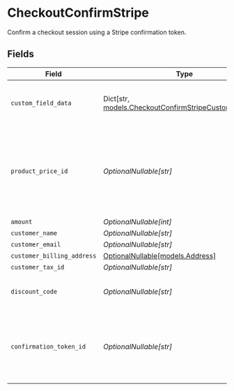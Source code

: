 # CheckoutConfirmStripe

Confirm a checkout session using a Stripe confirmation token.


## Fields

| Field                                                                                                       | Type                                                                                                        | Required                                                                                                    | Description                                                                                                 |
| ----------------------------------------------------------------------------------------------------------- | ----------------------------------------------------------------------------------------------------------- | ----------------------------------------------------------------------------------------------------------- | ----------------------------------------------------------------------------------------------------------- |
| `custom_field_data`                                                                                         | Dict[str, [models.CheckoutConfirmStripeCustomFieldData](../models/checkoutconfirmstripecustomfielddata.md)] | :heavy_minus_sign:                                                                                          | Key-value object storing custom field values.                                                               |
| `product_price_id`                                                                                          | *OptionalNullable[str]*                                                                                     | :heavy_minus_sign:                                                                                          | ID of the product price to checkout. Must correspond to a price linked to the same product.                 |
| `amount`                                                                                                    | *OptionalNullable[int]*                                                                                     | :heavy_minus_sign:                                                                                          | N/A                                                                                                         |
| `customer_name`                                                                                             | *OptionalNullable[str]*                                                                                     | :heavy_minus_sign:                                                                                          | N/A                                                                                                         |
| `customer_email`                                                                                            | *OptionalNullable[str]*                                                                                     | :heavy_minus_sign:                                                                                          | N/A                                                                                                         |
| `customer_billing_address`                                                                                  | [OptionalNullable[models.Address]](../models/address.md)                                                    | :heavy_minus_sign:                                                                                          | N/A                                                                                                         |
| `customer_tax_id`                                                                                           | *OptionalNullable[str]*                                                                                     | :heavy_minus_sign:                                                                                          | N/A                                                                                                         |
| `discount_code`                                                                                             | *OptionalNullable[str]*                                                                                     | :heavy_minus_sign:                                                                                          | Discount code to apply to the checkout.                                                                     |
| `confirmation_token_id`                                                                                     | *OptionalNullable[str]*                                                                                     | :heavy_minus_sign:                                                                                          | ID of the Stripe confirmation token. Required for fixed prices and custom prices.                           |